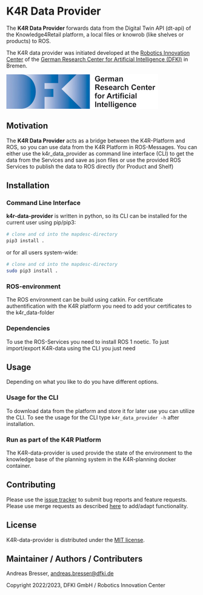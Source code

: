 # K4R Data Provider

The **K4R Data Provider** forwards data from the Digital Twin API (dt-api) of the Knowledge4Retail platform, a local files or knowrob (like shelves or products) to ROS.

The K4R data provider was initiated developed at the [Robotics Innovation Center](http://robotik.dfki-bremen.de/en/startpage.html) of the [German Research Center for Artificial Intelligence (DFKI)](http://www.dfki.de) in Bremen.

![](doc/images/DFKI_Logo_e_schrift.jpg)

## Motivation
The **K4R Data Provider** acts as a bridge between the K4R-Platform and ROS, so you can use data from the K4R Platform in ROS-Messages. 
You can either use the k4r_data_provider as command line interface (CLI) to get the data from the Services and save as json files or use the provided ROS Services to publish the data to ROS directly (for Product and Shelf)

## Installation
### Command Line Interface
**k4r-data-provider** is written in python, so its CLI can be installed for the current user using pip/pip3:

```bash
# clone and cd into the mapdesc-directory
pip3 install .
```

or for all users system-wide:
```bash
# clone and cd into the mapdesc-directory
sudo pip3 install .
```

### ROS-environment
The ROS environment can be build using catkin.
For certificate authentification with the K4R platform you need to add your certificates to the k4r_data-folder

### Dependencies
To use the ROS-Services you need to install ROS 1 noetic.
To just import/export K4R-data using the CLI you just need 

## Usage
Depending on what you like to do you have different options.

### Usage for the CLI
To download data from the platform and store it for later use you can utilize the CLI. To see the usage for the CLI type `k4r_data_provider -h` after installation.

### Run as part of the K4R Platform
The K4R-data-provider is used provide the state of the environment to the knowledge base of the planning system in the K4R-planning docker container.

## Contributing

Please use the [issue tracker](/issues) to submit bug reports and feature requests. Please use merge requests as described [here](/CONTRIBUTING.md) to add/adapt functionality. 

## License

K4R-data-provider is distributed under the [MIT license](https://opensource.org/licenses/MIT).

## Maintainer / Authors / Contributers

Andreas Bresser, andreas.bresser@dfki.de

Copyright 2022/2023, DFKI GmbH / Robotics Innovation Center
